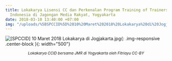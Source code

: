 ```yaml
---
title: Lokakarya Lisensi CC dan Perkenalan Program Training of Trainers Creative Commons
  Indonesia di Jagongan Media Rakyat, Yogyakarta
date: 2018-03-10 13:40:00 +07:00
img: "/uploads/%5BSPCCID%5D%2010%20Maret%202018%20Lokakarya%20di%20Jogjakarta.jpg"
---
```


![[SPCCID] 10 Maret 2018 Lokakarya di Jogjakarta.jpg](/uploads/%5BSPCCID%5D%2010%20Maret%202018%20Lokakarya%20di%20Jogjakarta.jpg){: .img-responsive .center-block }{: width="500"}<center><small><i> Lokakarya CCID bersama JMR di Yogyakarta oleh Fitriayu CC-BY </i></small></center>